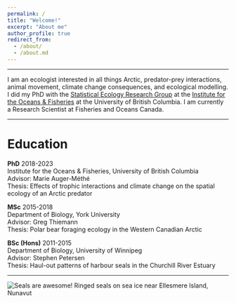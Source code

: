 ```yaml
---
permalink: /
title: "Welcome!"
excerpt: "About me"
author_profile: true
redirect_from: 
  - /about/
  - /about.md
---
```


------
I am an ecologist interested in all things Arctic, predator-prey interactions, animal movement, climate change consequences, and ecological modelling. I did my PhD with the [Statistical Ecology Research Group](http://statisticalecology.weebly.com) at the [Institute for the Oceans & Fisheries](http://oceans.ubc.ca) at the University of British Columbia. I am currently a Research Scientist at Fisheries and Oceans Canada.

---

Education
======

**PhD**  2018-2023<br>
  Institute for the Oceans & Fisheries, University of British Columbia<br>
  Advisor: Marie Auger-Méthé<br>
  Thesis: Effects of trophic interactions and climate change on the spatial ecology of an Arctic predator<br>


**MSc**  2015-2018<br>
  Department of Biology, York University<br>
  Advisor: Greg Thiemann<br>
  Thesis: Polar bear foraging ecology in the Western Canadian Arctic<br>


**BSc (Hons)**  2011-2015<br>
  Department of Biology, University of Winnipeg<br>
  Advisor: Stephen Petersen<br>
  Thesis: Haul-out patterns of harbour seals in the Churchill River Estuary<br>


---
![Seals are awesome!](/images/coverimg2.jpg "Seals")
Ringed seals on sea ice near Ellesmere Island, Nunavut

